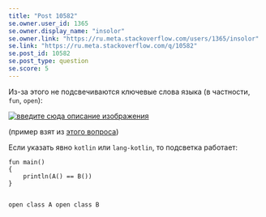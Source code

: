```yaml
---
title: "Post 10582"
se.owner.user_id: 1365
se.owner.display_name: "insolor"
se.owner.link: "https://ru.meta.stackoverflow.com/users/1365/insolor"
se.link: "https://ru.meta.stackoverflow.com/q/10582"
se.post_id: 10582
se.post_type: question
se.score: 5
---
```

<p>Из-за этого не подсвечиваются ключевые слова языка (в частности, <code>fun</code>, <code>open</code>):</p>
<p><a href="https://i.stack.imgur.com/BcEIH.png" rel="nofollow noreferrer"><img src="https://i.stack.imgur.com/BcEIH.png" alt="введите сюда описание изображения" /></a></p>
<p>(пример взят из <a href="https://ru.stackoverflow.com/q/1147963/1365">этого вопроса</a>)</p>
<p>Если указать явно <code>kotlin</code> или <code>lang-kotlin</code>, то подсветка работает:</p>
<pre class="lang-kotlin prettyprint-override"><code>fun main()
{
    println(A() == B())
}

open class A
open class B
</code></pre>
